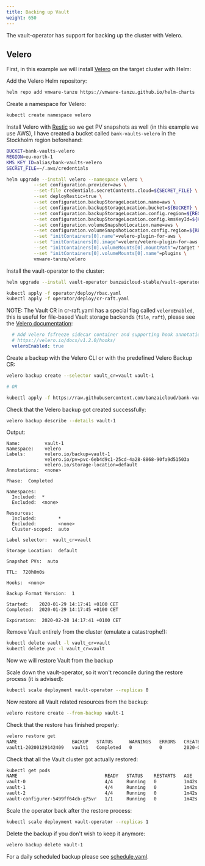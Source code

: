 ```yaml
---
title: Backing up Vault
weight: 650
---
```


The vault-operator has support for backing up the cluster with Velero.

## Velero

First, in this example we will install [Velero](https://velero.io/) on the target cluster with Helm:

Add the Velero Helm repository:

```bash
helm repo add vmware-tanzu https://vmware-tanzu.github.io/helm-charts
```

Create a namespace for Velero:

```bash
kubectl create namespace velero
```

Install Velero with [Restic](https://restic.net/) so we get PV snapshots as well (in this example we use AWS), I have created a bucket called `bank-vaults-velero` in the Stockholm region beforehand:

```bash
BUCKET=bank-vaults-velero
REGION=eu-north-1
KMS_KEY_ID=alias/bank-vaults-velero
SECRET_FILE=~/.aws/credentials

helm upgrade --install velero --namespace velero \
          --set configuration.provider=aws \
          --set-file credentials.secretContents.cloud=${SECRET_FILE} \
          --set deployRestic=true \
          --set configuration.backupStorageLocation.name=aws \
          --set configuration.backupStorageLocation.bucket=${BUCKET} \
          --set configuration.backupStorageLocation.config.region=${REGION} \
          --set configuration.backupStorageLocation.config.kmsKeyId=${KMS_KEY_ID} \
          --set configuration.volumeSnapshotLocation.name=aws \
          --set configuration.volumeSnapshotLocation.config.region=${REGION} \
          --set "initContainers[0].name"=velero-plugin-for-aws \
          --set "initContainers[0].image"=velero/velero-plugin-for-aws:v1.0.0 \
          --set "initContainers[0].volumeMounts[0].mountPath"=/target \
          --set "initContainers[0].volumeMounts[0].name"=plugins \
          vmware-tanzu/velero
```

Install the vault-operator to the cluster:

```bash
helm upgrade --install vault-operator banzaicloud-stable/vault-operator
```

```bash
kubectl apply -f operator/deploy/rbac.yaml
kubectl apply -f operator/deploy/cr-raft.yaml
```

NOTE: The Vault CR in cr-raft.yaml has a special flag called `veleroEnabled`,
this is useful for file-based Vault storage backends (`file`, `raft`), please
see the [Velero documentation](https://velero.io/docs/v1.2.0/hooks/):

```yaml
  # Add Velero fsfreeze sidecar container and supporting hook annotations to Vault Pods:
  # https://velero.io/docs/v1.2.0/hooks/
  veleroEnabled: true
```

Create a backup with the Velero CLI or with the predefined Velero Backup CR:

```bash
velero backup create --selector vault_cr=vault vault-1

# OR

kubectl apply -f https://raw.githubusercontent.com/banzaicloud/bank-vaults/master/examples/backup/backup.yaml
```

Check that the Velero backup got created successfully:

```bash
velero backup describe --details vault-1
```

Output:

```shell
Name:         vault-1
Namespace:    velero
Labels:       velero.io/backup=vault-1
              velero.io/pv=pvc-6eb4d9c1-25cd-4a28-8868-90fa9d51503a
              velero.io/storage-location=default
Annotations:  <none>

Phase:  Completed

Namespaces:
  Included:  *
  Excluded:  <none>

Resources:
  Included:        *
  Excluded:        <none>
  Cluster-scoped:  auto

Label selector:  vault_cr=vault

Storage Location:  default

Snapshot PVs:  auto

TTL:  720h0m0s

Hooks:  <none>

Backup Format Version:  1

Started:    2020-01-29 14:17:41 +0100 CET
Completed:  2020-01-29 14:17:45 +0100 CET

Expiration:  2020-02-28 14:17:41 +0100 CET
```

Remove Vault entirely from the cluster (emulate a catastrophe!):

```bash
kubectl delete vault -l vault_cr=vault
kubectl delete pvc -l vault_cr=vault
```

Now we will restore Vault from the backup

Scale down the vault-operator, so it won't reconcile during the restore process (it is advised):

```bash
kubectl scale deployment vault-operator --replicas 0
```

Now restore all Vault related resources from the backup:

```bash
velero restore create --from-backup vault-1
```

Check that the restore has finished properly:

```bash
velero restore get
NAME                    BACKUP   STATUS      WARNINGS   ERRORS   CREATED                         SELECTOR
vault1-20200129142409   vault1   Completed   0          0        2020-01-29 14:24:09 +0100 CET   <none>
```

Check that all the Vault cluster got actually restored:

```bash
kubectl get pods
NAME                                READY   STATUS    RESTARTS   AGE
vault-0                             4/4     Running   0          1m42s
vault-1                             4/4     Running   0          1m42s
vault-2                             4/4     Running   0          1m42s
vault-configurer-5499ff64cb-g75vr   1/1     Running   0          1m42s
```

Scale the operator back after the restore process:

```bash
kubectl scale deployment vault-operator --replicas 1
```

Delete the backup if you don't wish to keep it anymore:

```bash
velero backup delete vault-1
```

For a daily scheduled backup please see [schedule.yaml](https://raw.githubusercontent.com/banzaicloud/bank-vaults/master/examples/backup/schedule.yaml).
